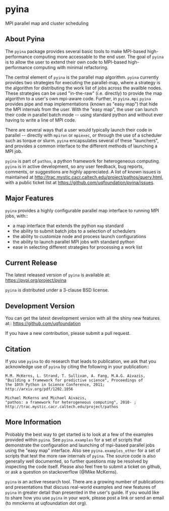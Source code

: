 pyina
=====
MPI parallel map and cluster scheduling

About Pyina
-----------
The `pyina` package provides several basic tools to make MPI-based
high-performance computing more accessable to the end user. The goal
of `pyina` is to allow the user to extend their own code to MPI-based
high-performance computing with minimal refactoring.

The central element of `pyina` is the parallel map algorithm.
`pyina` currently provides two strategies for executing the parallel-map,
where a strategy is the algorithm for distributing the work list of
jobs across the availble nodes.  These strategies can be used "in-the-raw"
(i.e. directly) to provide the map algorithm to a user's own mpi-aware code.
Further, in `pyina.mpi` `pyina` provides pipe and map implementations
(known as "easy map") that hide the MPI internals from the user. With the
"easy map", the user can launch their code in parallel batch mode -- using
standard python and without ever having to write a line of MPI code.

There are several ways that a user would typically launch their code in
parallel -- directly with `mpirun` or `mpiexec`, or through the use of a
scheduler such as torque or slurm. `pyina` encapsulates several of these
"launchers", and provides a common interface to the different methods of
launching a MPI job.

`pyina` is part of `pathos`, a python framework for heterogeneous computing.
`pyina` is in active development, so any user feedback, bug reports, comments,
or suggestions are highly appreciated.  A list of known issues is maintained
at http://trac.mystic.cacr.caltech.edu/project/pathos/query.html, with a public
ticket list at https://github.com/uqfoundation/pyina/issues.


Major Features
--------------
`pyina` provides a highly configurable parallel map interface
to running MPI jobs, with::

* a map interface that extends the python `map` standard
* the ability to submit batch jobs to a selection of schedulers
* the ability to customize node and process launch configurations
* the ability to launch parallel MPI jobs with standard python
* ease in selecting different strategies for processing a work list


Current Release
---------------
The latest released version of `pyina` is available at:
    https://pypi.org/project/pyina

`pyina` is distributed under a 3-clause BSD license.


Development Version 
-------------------
You can get the latest development version with all the shiny new features at::
    https://github.com/uqfoundation

If you have a new contribution, please submit a pull request.


Citation
--------
If you use `pyina` to do research that leads to publication, we ask that you
acknowledge use of `pyina` by citing the following in your publication::

    M.M. McKerns, L. Strand, T. Sullivan, A. Fang, M.A.G. Aivazis,
    "Building a framework for predictive science", Proceedings of
    the 10th Python in Science Conference, 2011;
    http://arxiv.org/pdf/1202.1056

    Michael McKerns and Michael Aivazis,
    "pathos: a framework for heterogeneous computing", 2010- ;
    http://trac.mystic.cacr.caltech.edu/project/pathos


More Information
----------------
Probably the best way to get started is to look at a few of the
examples provided within `pyina`. See `pyina.examples` for a
set of scripts that demonstrate the configuration and launching of
mpi-based parallel jobs using the "easy map" interface. Also see
`pyina.examples_other` for a set of scripts that test the more raw
internals of `pyina`. The source code is also generally well documented,
so further questions may be resolved by inspecting the code itself. Please
also feel free to submit a ticket on github, or ask a question on
stackoverflow (@Mike McKerns).

`pyina` is an active research tool. There are a growing number of publications
and presentations that discuss real-world examples and new features of `pyina`
in greater detail than presented in the user's guide.  If you would like to
share how you use `pyina` in your work, please post a link or send an email
(to mmckerns at uqfoundation dot org).

